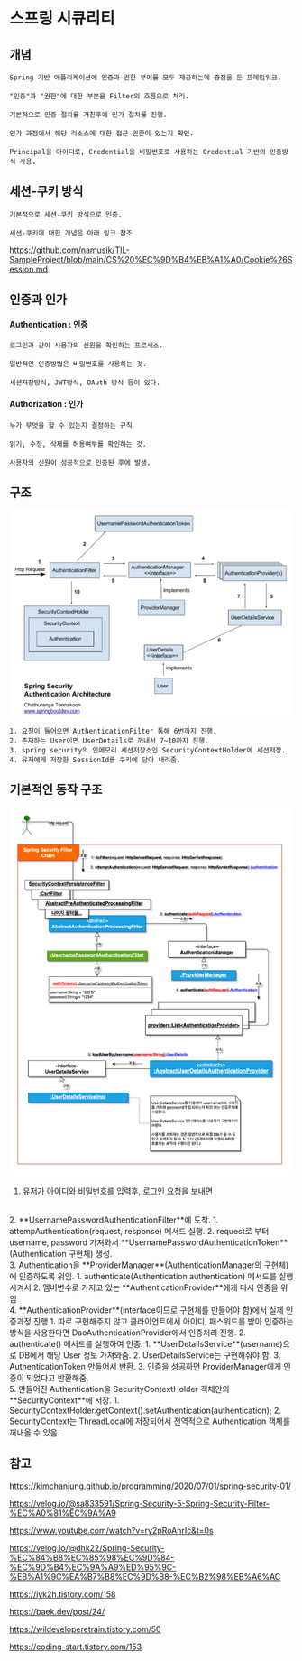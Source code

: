 # 스프링 시큐리티 

## 개념

    Spring 기반 애플리케이션에 인증과 권한 부여를 모두 제공하는데 중점을 둔 프레임워크. 

    "인증"과 "권한"에 대한 부분을 Filter의 흐름으로 처리.

    기본적으로 인증 절차를 거친후에 인가 절차를 진행. 

    인가 과정에서 해당 리소스에 대한 접근 권한이 있는지 확인. 

    Principal을 아이디로, Credential을 비밀번호로 사용하는 Credential 기반의 인증방식 사용.

## 세션-쿠키 방식

    기본적으로 세션-쿠키 방식으로 인증. 

    세션-쿠키에 대한 개념은 아래 링크 참조 

https://github.com/namusik/TIL-SampleProject/blob/main/CS%20%EC%9D%B4%EB%A1%A0/Cookie%26Session.md


## 인증과 인가 

#### Authentication : 인증

    로그인과 같이 사용자의 신원을 확인하는 프로세스.
    
    일반적인 인증방법은 비밀번호를 사용하는 것.

    세션저장방식, JWT방식, OAuth 방식 등이 있다. 

#### Authorization : 인가

    누가 무엇을 할 수 있는지 결정하는 규칙 

    읽기, 수정, 삭제를 허용여부를 확인하는 것. 

    사용자의 신원이 성공적으로 인증된 후에 발생. 

## 구조 

![springsecurity](../../images/Spring/springsecurity.png)

    1. 요청이 들어오면 AuthenticationFilter 통해 6번까지 진행. 
    2. 존재하는 User이면 UserDetails로 꺼내서 7~10까지 진행. 
    3. spring security의 인메모리 세션저장소인 SecurityContextHolder에 세션저장. 
    4. 유저에게 저장한 SessionId를 쿠키에 담아 내려줌. 


## 기본적인 동작 구조

![diagram](../../images/Spring/spring-security-flow-diagram.png)

1. 유저가 아이디와 비밀번호를 입력후, 로그인 요청을 보내면
 </br>  
2. **UsernamePasswordAuthenticationFilter**에 도착. 
   1. attempAuthentication(request, response) 메서드 실행.
   2. request로 부터 username, password 가져와서 **UsernamePasswordAuthenticationToken**(Authentication 구현체) 생성. 
</br>
3. Authentication을 **ProviderManager**(AuthenticationManager의 구현체)에 인증하도록 위임. 
   1. authenticate(Authentication authentication) 메서드를 실행시켜서
   2. 멤버변수로 가지고 있는 **AuthenticationProvider**에게 다시 인증을 위임
   
   </br>
4. **AuthenticationProvider**(interface이므로 구현체를 만들어야 함)에서 실제 인증과정 진행
   1. 따로 구현해주지 않고 클라이언트에서 아이디, 패스워드를 받아 인증하는 방식을 사용한다면 DaoAuthenticationProvider에서 인증처리 진행.
   2. authenticate() 메서드를 실행하여 인증.
      1. **UserDetailsService**(username)으로 DB에서 해당 User 정보 가져와줌. 
      2. UserDetailsService는 구현해줘야 함.
      3. AuthenticationToken 만들어서 반환.
   3. 인증을 성공하면 ProviderManager에게 인증이 되었다고 반환해줌.
   </br>
5. 만들어진 Authentication을 SecurityContextHolder 객체안의 **SecurityContext**에 저장.
   1. SecurityContextHolder.getContext().setAuthentication(authentication);
   2. SecurityContext는 ThreadLocal에 저장되어서 전역적으로 Authentication 객체를 꺼내올 수 있음.

## 참고 

https://kimchanjung.github.io/programming/2020/07/01/spring-security-01/

https://velog.io/@sa833591/Spring-Security-5-Spring-Security-Filter-%EC%A0%81%EC%9A%A9

https://www.youtube.com/watch?v=ry2pRoAnrIc&t=0s

https://velog.io/@dhk22/Spring-Security-%EC%84%B8%EC%85%98%EC%9D%84-%EC%9D%B4%EC%9A%A9%ED%95%9C-%EB%A1%9C%EA%B7%B8%EC%9D%B8-%EC%B2%98%EB%A6%AC

https://iyk2h.tistory.com/158

https://baek.dev/post/24/

https://wildeveloperetrain.tistory.com/50

https://coding-start.tistory.com/153